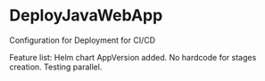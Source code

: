 # DeployJavaWebApp
Configuration for Deployment for CI/CD


Feature list:
Helm chart AppVersion added.
No hardcode for stages creation.
Testing parallel.
